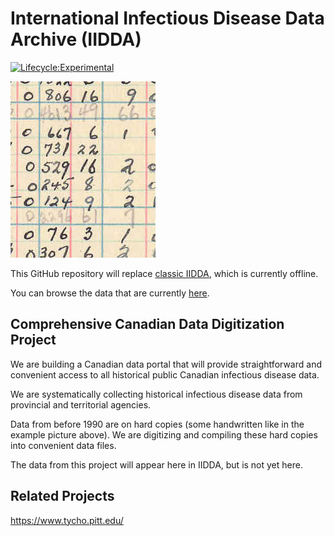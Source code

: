 # International Infectious Disease Data Archive (IIDDA)
[![Lifecycle:Experimental](https://img.shields.io/badge/Lifecycle-Experimental-339999)](<Redirect-URL>)

![Sample data file](assets/1939weeklyON.jpg)

This GitHub repository will replace [classic IIDDA](https://davidearn.mcmaster.ca/iidda), which is currently offline.

You can browse the data that are currently [here](https://github.com/canmod/iidda/tree/main/data).

## Comprehensive Canadian Data Digitization Project

We are building a Canadian data portal that will provide straightforward and convenient access to all historical public Canadian infectious disease data.

We are systematically collecting historical infectious disease data from provincial and territorial agencies.

Data from before 1990 are on hard copies (some handwritten like in the example picture above). We are digitizing and compiling these hard copies into convenient data files.

The data from this project will appear here in IIDDA, but is not yet here.

## Related Projects

https://www.tycho.pitt.edu/




